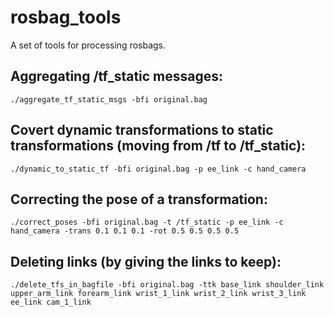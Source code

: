 # rosbag_tools
A set of tools for processing rosbags.

## Aggregating /tf_static messages:

    ./aggregate_tf_static_msgs -bfi original.bag

## Covert dynamic transformations to static transformations (moving from /tf to /tf_static):

    ./dynamic_to_static_tf -bfi original.bag -p ee_link -c hand_camera

## Correcting the pose of a transformation:

    ./correct_poses -bfi original.bag -t /tf_static -p ee_link -c hand_camera -trans 0.1 0.1 0.1 -rot 0.5 0.5 0.5 0.5

## Deleting links (by giving the links to keep):

    ./delete_tfs_in_bagfile -bfi original.bag -ttk base_link shoulder_link upper_arm_link forearm_link wrist_1_link wrist_2_link wrist_3_link ee_link cam_1_link


